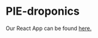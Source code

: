 # PIE-droponics

Our React App can be found [here.](https://github.com/cory0417/pie-droponics-amplified)
